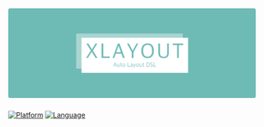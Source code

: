 # [![XLayout](https://github.com/HsiangHo/XLayout/blob/master/images/logo.png?raw=true)](#)
[![Platform](https://img.shields.io/badge/platform-macOS%20%7C%20OS%20X%2010.10%2B-orange.svg)](https://github.com/HsiangHo/XLayout)
[![Language](https://img.shields.io/badge/language-swift%205-red.svg)](https://github.com/HsiangHo/XLayout)